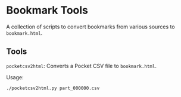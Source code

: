 # Bookmark Tools

A collection of scripts to convert bookmarks from various sources to `bookmark.html`.

## Tools

`pocketcsv2html`: Converts a Pocket CSV file to `bookmark.html`.

Usage:

	./pocketcsv2html.py part_000000.csv
